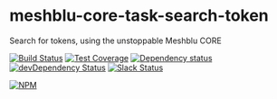 # meshblu-core-task-search-token
Search for tokens, using the unstoppable Meshblu CORE

[![Build Status](https://travis-ci.org/octoblu/meshblu-core-task-search-token.svg?branch=master)](https://travis-ci.org/octoblu/meshblu-core-task-search-token)
[![Test Coverage](https://codecov.io/gh/octoblu/meshblu-core-task-search-token/branch/master/graph/badge.svg)](https://codecov.io/gh/octoblu/meshblu-core-task-search-token)
[![Dependency status](http://img.shields.io/david/octoblu/meshblu-core-task-search-token.svg?style=flat)](https://david-dm.org/octoblu/meshblu-core-task-search-token)
[![devDependency Status](http://img.shields.io/david/dev/octoblu/meshblu-core-task-search-token.svg?style=flat)](https://david-dm.org/octoblu/meshblu-core-task-search-token#info=devDependencies)
[![Slack Status](http://community-slack.octoblu.com/badge.svg)](http://community-slack.octoblu.com)

[![NPM](https://nodei.co/npm/meshblu-core-task-search-token.svg?style=flat)](https://npmjs.org/package/meshblu-core-task-search-token)

